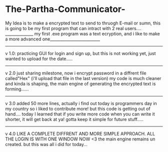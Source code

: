# The-Partha-Communicator-
My Idea is to make a encrypted text to send to thruogh E-mail or sumn, this is going to be my first program that can intract with 2 real users....
______________ my first .exe program was a text ecryption, and i like to make a more advanced one_________________________
__________________________________________________________________________________________________________________________
v 1.0: 
practicing GUI for login and sign up,
but this is not working yet, just wanted to upload for the date.....
____________________________________________________________________________________________________________________________
v 2.0
just sharing milestone, now i encrypt password in a diffrent file called"Hex" (i'll upload that file in the last version)
my code is much cleaner and kinda is shaping, the main engine of generating the encrypted text is forming......
_____________________________________________________________________________________________________________________________
v 3.0
added 50 more lines, actually i find out today is programmers day in my country so i liked to contribute more! 
but this code is getting out of hand....
today I learned that if you write more code when you can write it shorter, it will get back at ya!
gotta keep it simple for future stuff.....
_____________________________________________________________________________________________________________________________
v 4.0
LIKE A COMPLETE DIFFRENT AND MORE SIMPLE APPROACH. ALL THE LOGIN IS WITH ONE WINDOW NOW <3
the main engine remains un created. but this was all i did for today...
